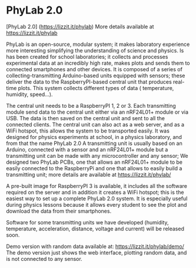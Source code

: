 # PhyLab 2.0
[PhyLab 2.0] (https://lizzit.it/phylab)
More details available at https://lizzit.it/phylab

PhyLab is an open-source, modular system; it makes laboratory experience more interesting simplifying the understanding of science and physics.
Is has been created for school laboratories; it collects and processes experimental data at an incredibly high rate, makes plots and sends them to connected smartphones and other devices. It is composed of a series of collecting-transmitting Arduino-based units equipped with sensors; these deliver the data to the RaspberryPI-based central unit that produces real-time plots.
This system collects  different types of data ( temperature, humidity, speed…).

The central unit needs to be a RaspberryPI 1, 2 or 3.
Each transmitting module send data to the central unit either via an nRF24L01+ module or via USB.
The data is then saved on the central unit and sent to all the connected clients.
The central unit can also act as a web server, and as a WiFi hotspot, this allows the system to be transported easily.
It was designed for physics experiments at school, in a physics laboratory, and from that the name PhyLab 2.0
A transmitting unit is usually based on an Arduino, connected with a sensor and an nRF24L01+ module but a transmitting unit can be made with any microcontroller and any sensor;
We designed two PhyLab PCBs, one that allows an nRF24L01+ module to be easily connected to the RaspberryPi and one that allows to easily build a transmitting unit; more details are available at https://lizzit.it/phylab/

A pre-built image for RaspberryPI 3 is available, it includes all the software required on the server and in addition it creates a WiFi hotspot; this is the easiest way to set up a complete PhyLab 2.0 system.
It is especially useful during physics lessons because it allows every student to see the plot and download the data from their smartphones.

Software for some transmitting units we have developed (humidity, temperature, acceleration, distance, voltage and current) will be released soon.

Demo version with random data available at: https://lizzit.it/phylab/demo/ The demo version just shows the web interface, plotting random data, and is not connected to any sensor.
